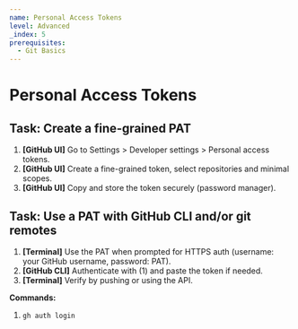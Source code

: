 ```yaml
---
name: Personal Access Tokens
level: Advanced
_index: 5
prerequisites:
  - Git Basics
---
```


# Personal Access Tokens

## Task: Create a fine-grained PAT

1. **[GitHub UI]** Go to Settings > Developer settings > Personal access tokens.
2. **[GitHub UI]** Create a fine-grained token, select repositories and minimal scopes.
3. **[GitHub UI]** Copy and store the token securely (password manager).

## Task: Use a PAT with GitHub CLI and/or git remotes

1. **[Terminal]** Use the PAT when prompted for HTTPS auth (username: your GitHub username, password: PAT).
2. **[GitHub CLI]** Authenticate with (1) and paste the token if needed.
3. **[Terminal]** Verify by pushing or using the API.

**Commands:**
1. `gh auth login`

